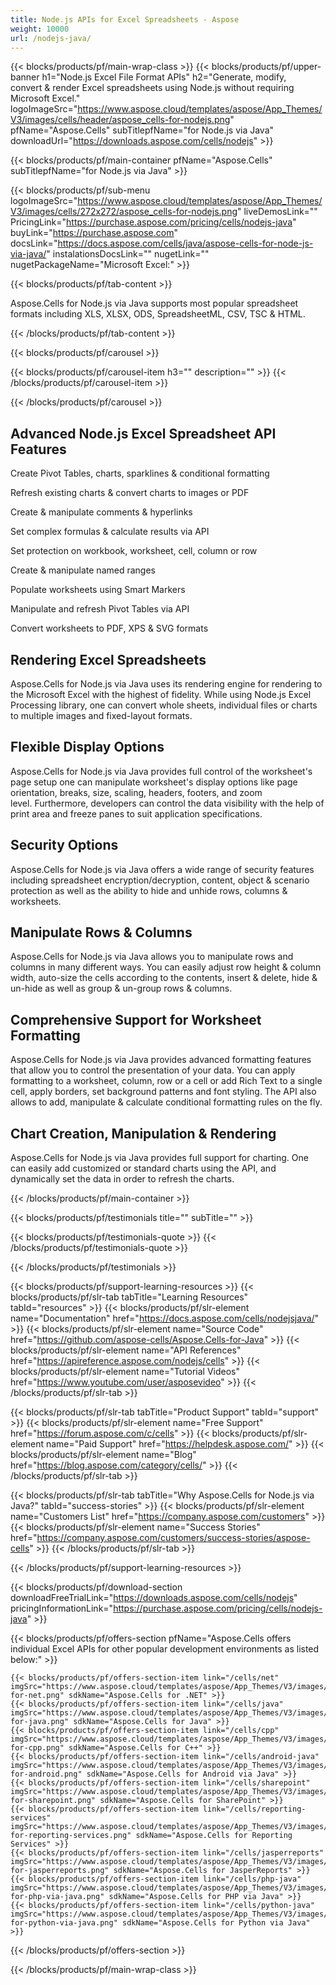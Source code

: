 ```yaml
---
title: Node.js APIs for Excel Spreadsheets - Aspose 
weight: 10000
url: /nodejs-java/ 
---
```


{{< blocks/products/pf/main-wrap-class >}}
{{< blocks/products/pf/upper-banner h1="Node.js Excel File Format APIs" h2="Generate, modify, convert & render Excel spreadsheets using Node.js without requiring Microsoft Excel." logoImageSrc="https://www.aspose.cloud/templates/aspose/App_Themes/V3/images/cells/header/aspose_cells-for-nodejs.png" pfName="Aspose.Cells" subTitlepfName="for Node.js via Java" downloadUrl="https://downloads.aspose.com/cells/nodejs" >}}

{{< blocks/products/pf/main-container pfName="Aspose.Cells" subTitlepfName="for Node.js via Java" >}}

{{< blocks/products/pf/sub-menu logoImageSrc="https://www.aspose.cloud/templates/aspose/App_Themes/V3/images/cells/272x272/aspose_cells-for-nodejs.png" liveDemosLink="" PricingLink="https://purchase.aspose.com/pricing/cells/nodejs-java" buyLink="https://purchase.aspose.com" docsLink="https://docs.aspose.com/cells/java/aspose-cells-for-node-js-via-java/" instalationsDocsLink="" nugetLink="" nugetPackageName="Microsoft Excel:" >}}

{{< blocks/products/pf/tab-content >}}
<p>Aspose.Cells for Node.js via Java supports most popular spreadsheet formats including XLS, XLSX, ODS, SpreadsheetML, CSV, TSC & HTML.</p>
{{< /blocks/products/pf/tab-content >}}

<!--Diagrams Start-->
{{< blocks/products/pf/carousel >}}

{{< blocks/products/pf/carousel-item h3="" description="" >}}
{{< /blocks/products/pf/carousel-item >}}

{{< /blocks/products/pf/carousel >}}
<!--Diagrams End-->

<!--Feature-section Start-->
<div class="container-fluid features-section bg-gray singleproduct">
 <a class="anchor" id="features" name="features">
 </a>
 <div class="row">
  <div class="container">
   <h2 class="pr-ft">
    Advanced Node.js Excel Spreadsheet API Features
   </h2>
   <p>
   </p>
   <div class="col-lg-4">
    <em class="fa fa-support ico-blue fa-2x col-lg-2">
    </em>
    <p class="col-lg-10">
     Create Pivot Tables, charts, sparklines &amp; conditional formatting
    </p>
   </div>
   <div class="col-lg-4">
    <em class="fa fa-image ico-blue fa-2x col-lg-2">
    </em>
    <p class="col-lg-10">
     Refresh existing charts &amp; convert charts to images or PDF
    </p>
   </div>
   <div class="col-lg-4">
    <em class="fa fa-commenting ico-blue fa-2x col-lg-2">
    </em>
    <p class="col-lg-10">
     Create &amp; manipulate comments &amp; hyperlinks
    </p>
   </div>
   <div class="col-lg-4">
    <em class="fa fa-filter ico-blue fa-2x col-lg-2">
    </em>
    <p class="col-lg-10">
     Set complex formulas &amp; calculate results via API
    </p>
   </div>
   <div class="col-lg-4">
    <em class="fa fa-shield ico-blue fa-2x col-lg-2">
    </em>
    <p class="col-lg-10">
     Set protection on workbook, worksheet, cell, column or row
    </p>
   </div>
   <div class="col-lg-4">
    <em class="fa fa-sort-amount-desc ico-blue fa-2x col-lg-2">
    </em>
    <p class="col-lg-10">
     Create &amp; manipulate named ranges
    </p>
   </div>
   <div class="col-lg-4">
    <em class="fa fa-file-text-o ico-blue fa-2x col-lg-2">
    </em>
    <p class="col-lg-10">
     Populate worksheets using Smart Markers
    </p>
   </div>
   <div class="col-lg-4">
    <em class="fa fa-table ico-blue fa-2x col-lg-2">
    </em>
    <p class="col-lg-10">
     Manipulate and refresh Pivot Tables via API
    </p>
   </div>
   <div class="col-lg-4">
    <em class="fa fa-html5 ico-blue fa-2x col-lg-2">
    </em>
    <p class="col-lg-10">
     Convert worksheets to PDF, XPS &amp; SVG formats
    </p>
   </div>
   <div class="col-lg-12">
    <h2 class="h2title">
     Rendering Excel Spreadsheets
    </h2>
    <p>
     Aspose.Cells for Node.js via Java uses its rendering engine for rendering to the Microsoft Excel with the highest of fidelity. While using Node.js Excel Processing library, one can convert whole sheets, individual files or charts to multiple images and fixed-layout formats.
    </p>
   </div>
   <div class="col-lg-12">
    <h2 class="h2title">
     Flexible Display Options
    </h2>
    <p>
     Aspose.Cells for Node.js via Java provides full control of the worksheet's page setup one can manipulate worksheet's display options like page orientation, breaks, size, scaling, headers, footers, and zoom level. Furthermore, developers can control the data visibility with the help of print area and freeze panes to suit application specifications.
    </p>
   </div>
   <div class="col-lg-12">
    <h2 class="h2title">
     Security Options
    </h2>
    <p>
     Aspose.Cells for Node.js via Java offers a wide range of security features including spreadsheet encryption/decryption, content, object &amp; scenario protection as well as the ability to hide and unhide rows, columns &amp; worksheets.
    </p>
   </div>
   <div class="col-lg-12">
    <h2 class="h2title">
     Manipulate Rows &amp; Columns
    </h2>
    <p>
     Aspose.Cells for Node.js via Java allows you to manipulate rows and columns in many different ways. You can easily adjust row height &amp; column width, auto-size the cells according to the contents, insert &amp; delete, hide &amp; un-hide as well as group &amp; un-group rows &amp; columns.
    </p>
   </div>
   <div class="col-lg-12">
    <h2 class="h2title">
     Comprehensive Support for Worksheet Formatting
    </h2>
    <p>
     Aspose.Cells for Node.js via Java provides advanced formatting features that allow you to control the presentation of your data. You can apply formatting to a worksheet, column, row or a cell or add Rich Text to a single cell, apply borders, set background patterns and font styling. The API also allows to add, manipulate &amp; calculate conditional formatting rules on the fly.
    </p>
   </div>
   <div class="col-lg-12">
    <h2 class="h2title">
     Chart Creation, Manipulation &amp; Rendering
    </h2>
    <p>
     Aspose.Cells for Node.js via Java provides full support for charting. One can easily add customized or standard charts using the API, and dynamically set the data in order to refresh the charts.
    </p>
   </div>
  </div>
 </div>
</div>
<!--Feature-section End-->

{{< /blocks/products/pf/main-container >}}

{{< blocks/products/pf/testimonials title="" subTitle="" >}}

{{< blocks/products/pf/testimonials-quote >}}
{{< /blocks/products/pf/testimonials-quote >}}

{{< /blocks/products/pf/testimonials >}}

{{< blocks/products/pf/support-learning-resources >}}
{{< blocks/products/pf/slr-tab tabTitle="Learning Resources" tabId="resources" >}}
{{< blocks/products/pf/slr-element name="Documentation" href="https://docs.aspose.com/cells/nodejsjava/" >}}
{{< blocks/products/pf/slr-element name="Source Code" href="https://github.com/aspose-cells/Aspose.Cells-for-Java" >}}
{{< blocks/products/pf/slr-element name="API References" href="https://apireference.aspose.com/nodejs/cells" >}}
{{< blocks/products/pf/slr-element name="Tutorial Videos" href="https://www.youtube.com/user/asposevideo" >}}
{{< /blocks/products/pf/slr-tab >}}

{{< blocks/products/pf/slr-tab tabTitle="Product Support" tabId="support" >}}
{{< blocks/products/pf/slr-element name="Free Support" href="https://forum.aspose.com/c/cells" >}}
{{< blocks/products/pf/slr-element name="Paid Support" href="https://helpdesk.aspose.com/" >}}
{{< blocks/products/pf/slr-element name="Blog" href="https://blog.aspose.com/category/cells/" >}}
{{< /blocks/products/pf/slr-tab >}}

{{< blocks/products/pf/slr-tab tabTitle="Why Aspose.Cells for Node.js via Java?" tabId="success-stories" >}}
{{< blocks/products/pf/slr-element name="Customers List" href="https://company.aspose.com/customers" >}}
{{< blocks/products/pf/slr-element name="Success Stories" href="https://company.aspose.com/customers/success-stories/aspose-cells" >}}
{{< /blocks/products/pf/slr-tab >}}

{{< /blocks/products/pf/support-learning-resources >}}

{{< blocks/products/pf/download-section downloadFreeTrialLink="https://downloads.aspose.com/cells/nodejs" pricingInformationLink="https://purchase.aspose.com/pricing/cells/nodejs-java" >}}

{{< blocks/products/pf/offers-section pfName="Aspose.Cells offers individual Excel APIs for other popular development environments as listed below:" >}}

    {{< blocks/products/pf/offers-section-item link="/cells/net" imgSrc="https://www.aspose.cloud/templates/aspose/App_Themes/V3/images/cells/272x272/aspose_cells-for-net.png" sdkName="Aspose.Cells for .NET" >}}
    {{< blocks/products/pf/offers-section-item link="/cells/java" imgSrc="https://www.aspose.cloud/templates/aspose/App_Themes/V3/images/cells/272x272/aspose_cells-for-java.png" sdkName="Aspose.Cells for Java" >}}
    {{< blocks/products/pf/offers-section-item link="/cells/cpp" imgSrc="https://www.aspose.cloud/templates/aspose/App_Themes/V3/images/cells/272x272/aspose_cells-for-cpp.png" sdkName="Aspose.Cells for C++" >}}
    {{< blocks/products/pf/offers-section-item link="/cells/android-java" imgSrc="https://www.aspose.cloud/templates/aspose/App_Themes/V3/images/cells/272x272/aspose_cells-for-android.png" sdkName="Aspose.Cells for Android via Java" >}}
    {{< blocks/products/pf/offers-section-item link="/cells/sharepoint" imgSrc="https://www.aspose.cloud/templates/aspose/App_Themes/V3/images/cells/272x272/aspose_cells-for-sharepoint.png" sdkName="Aspose.Cells for SharePoint" >}}
    {{< blocks/products/pf/offers-section-item link="/cells/reporting-services" imgSrc="https://www.aspose.cloud/templates/aspose/App_Themes/V3/images/cells/272x272/aspose_cells-for-reporting-services.png" sdkName="Aspose.Cells for Reporting Services" >}}
    {{< blocks/products/pf/offers-section-item link="/cells/jasperreports" imgSrc="https://www.aspose.cloud/templates/aspose/App_Themes/V3/images/cells/272x272/aspose_cells-for-jasperreports.png" sdkName="Aspose.Cells for JasperReports" >}}
    {{< blocks/products/pf/offers-section-item link="/cells/php-java" imgSrc="https://www.aspose.cloud/templates/aspose/App_Themes/V3/images/cells/272x272/aspose.cells-for-php-via-java.png" sdkName="Aspose.Cells for PHP via Java" >}}
    {{< blocks/products/pf/offers-section-item link="/cells/python-java" imgSrc="https://www.aspose.cloud/templates/aspose/App_Themes/V3/images/cells/272x272/aspose_cells-for-python-via-java.png" sdkName="Aspose.Cells for Python via Java" >}}

{{< /blocks/products/pf/offers-section >}}

{{< /blocks/products/pf/main-wrap-class >}}